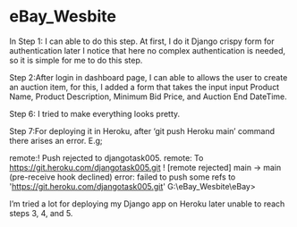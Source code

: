 # eBay_Wesbite

In Step 1: I can able to do this step. At first, I do it Django crispy form for authentication later I notice that here no complex authentication is needed, so it is simple for me to do this step.


Step 2:After login in dashboard page, I can able to allows the user to create an auction item, for this, I added a form that takes the input input
Product Name, Product Description, Minimum Bid Price, and Auction
End DateTime.


Step 6: I tried to make everything looks pretty.


Step 7:For deploying it in Heroku, after ‘git push Heroku main’ command there arises an error. E.g;

remote:!       Push rejected to djangotask005.
remote:
To https://git.heroku.com/djangotask005.git
 ! [remote rejected] main -> main (pre-receive hook declined)
error: failed to push some refs to 'https://git.heroku.com/djangotask005.git'
G:\eBay_Wesbite\eBay>


I’m tried a lot for deploying my Django app on Heroku later unable to reach steps 3, 4, and 5. 

